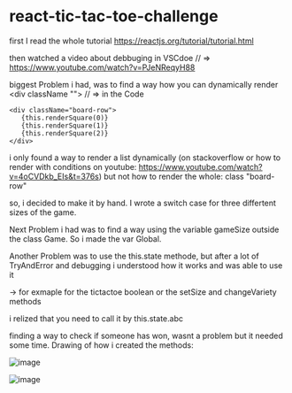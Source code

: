 # react-tic-tac-toe-challenge

first I read the whole tutorial
https://reactjs.org/tutorial/tutorial.html

then watched a video about debbuging in VSCdoe
// => https://www.youtube.com/watch?v=PJeNReqyH88

biggest Problem i had, was to find a way how you can dynamically render <div className "">
// => in the Code 
```
<div className="board-row">
   {this.renderSquare(0)}
   {this.renderSquare(1)}
   {this.renderSquare(2)}
</div>
```
i only found a way to render a list dynamically (on stackoverflow or how to render with conditions on youtube: https://www.youtube.com/watch?v=4oCVDkb_EIs&t=376s) but not how to render the whole: class "board-row"

so, i decided to make it by hand. I wrote a switch case for three differtent sizes of the game.

Next Problem i had was to find a way using the variable gameSize outside the class Game. So i made the var Global.

Another Problem was to use the this.state methode, but after a lot of TryAndError and debugging i understood how it works and was able to use it

-> for exmaple for the tictactoe boolean or the setSize and changeVariety methods

i relized that you need to call it by this.state.abc

finding a way to check if someone has won, wasnt a problem but it needed some time.
Drawing of how i created the methods:

![image](https://user-images.githubusercontent.com/82469143/166156161-f8b84056-87ff-4f00-9f5a-e916b1a8bc25.png)

![image](https://user-images.githubusercontent.com/82469143/166156520-20f3b024-89fc-4e94-8e1f-f41d0d060a88.png)

